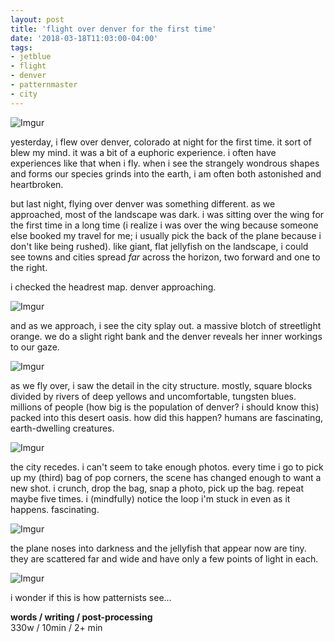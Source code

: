 ```yaml
---
layout: post
title: 'flight over denver for the first time'
date: '2018-03-18T11:03:00-04:00'
tags:
- jetblue
- flight
- denver
- patternmaster
- city
--- 
```


![Imgur](https://i.imgur.com/nfwOhW3.jpg)

yesterday, i flew over denver, colorado at night for the first time. it sort of blew my mind. it was a bit of a euphoric experience. i often have experiences like that when i fly. when i see the strangely wondrous shapes and forms our species grinds into the earth, i am often both astonished and heartbroken. 

but last night, flying over denver was something different. as we approached, most of the landscape was dark. i was sitting over the wing for the first time in a long time (i realize i was over the wing because someone else booked my travel for me; i usually pick the back of the plane because i don't like being rushed). like giant, flat jellyfish on the landscape, i could see towns and cities spread *far* across the horizon, two forward and one to the right. 

i checked the headrest map. denver approaching. 

![Imgur](https://i.imgur.com/jlAOJaI.jpg)

and as we approach, i see the city splay out. a massive blotch of streetlight orange. we do a slight right bank and the denver reveals her inner workings to our gaze.

![Imgur](https://i.imgur.com/CEr5gxA.jpg)

as we fly over, i saw the detail in the city structure. mostly, square blocks divided by rivers of deep yellows and uncomfortable, tungsten blues. millions of people (how big is the population of denver? i should know this) packed into this desert oasis. how did this happen? humans are fascinating, earth-dwelling creatures. 

![Imgur](https://i.imgur.com/ulyhrAj.jpg)

the city recedes. i can't seem to take enough photos. every time i go to pick up my (third) bag of pop corners, the scene has changed enough to want a new shot. i crunch, drop the bag, snap a photo, pick up the bag. repeat maybe five times. i (mindfully) notice the loop i'm stuck in even as it happens. fascinating. 

![Imgur](https://i.imgur.com/nnD0bu9.jpg)

the plane noses into darkness and the jellyfish that appear now are tiny. they are scattered far and wide and have only a few points of light in each. 


![Imgur](https://i.imgur.com/ttnTvtK.jpg)

i wonder if this is how patternists see...

<!-- hyperlink bank -->


<!-- &#042; = asterisk -->
<!-- &#039; = single quote '-->

**words / writing / post-processing**  
330w / 10min / 2+ min